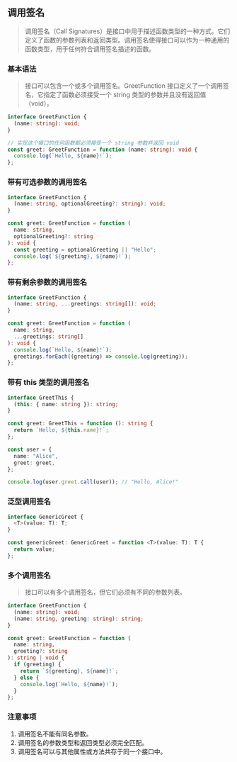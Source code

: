## 调用签名

> 调用签名（Call Signatures）是接口中用于描述函数类型的一种方式。它们定义了函数的参数列表和返回类型。调用签名使得接口可以作为一种通用的函数类型，用于任何符合调用签名描述的函数。

### 基本语法

> 接口可以包含一个或多个调用签名。GreetFunction 接口定义了一个调用签名，它指定了函数必须接受一个 string 类型的参数并且没有返回值（void）。

```ts
interface GreetFunction {
  (name: string): void;
}

// 实现这个接口的任何函数都必须接受一个 string 参数并返回 void
const greet: GreetFunction = function (name: string): void {
  console.log(`Hello, ${name}!`);
};
```

### 带有可选参数的调用签名

```ts
interface GreetFunction {
  (name: string, optionalGreeting?: string): void;
}

const greet: GreetFunction = function (
  name: string,
  optionalGreeting?: string
): void {
  const greeting = optionalGreeting || "Hello";
  console.log(`${greeting}, ${name}!`);
};
```

### 带有剩余参数的调用签名

```ts
interface GreetFunction {
  (name: string, ...greetings: string[]): void;
}

const greet: GreetFunction = function (
  name: string,
  ...greetings: string[]
): void {
  console.log(`Hello, ${name}!`);
  greetings.forEach((greeting) => console.log(greeting));
};
```

### 带有 this 类型的调用签名

```ts
interface GreetThis {
  (this: { name: string }): string;
}

const greet: GreetThis = function (): string {
  return `Hello, ${this.name}!`;
};

const user = {
  name: "Alice",
  greet: greet,
};

console.log(user.greet.call(user)); // "Hello, Alice!"
```

### 泛型调用签名

```ts
interface GenericGreet {
  <T>(value: T): T;
}

const genericGreet: GenericGreet = function <T>(value: T): T {
  return value;
};
```

### 多个调用签名

> 接口可以有多个调用签名，但它们必须有不同的参数列表。

```ts
interface GreetFunction {
  (name: string): void;
  (name: string, greeting: string): string;
}

const greet: GreetFunction = function (
  name: string,
  greeting?: string
): string | void {
  if (greeting) {
    return `${greeting}, ${name}!`;
  } else {
    console.log(`Hello, ${name}!`);
  }
};
```

### 注意事项

1. 调用签名不能有同名参数。
2. 调用签名的参数类型和返回类型必须完全匹配。
3. 调用签名可以与其他属性或方法共存于同一个接口中。
